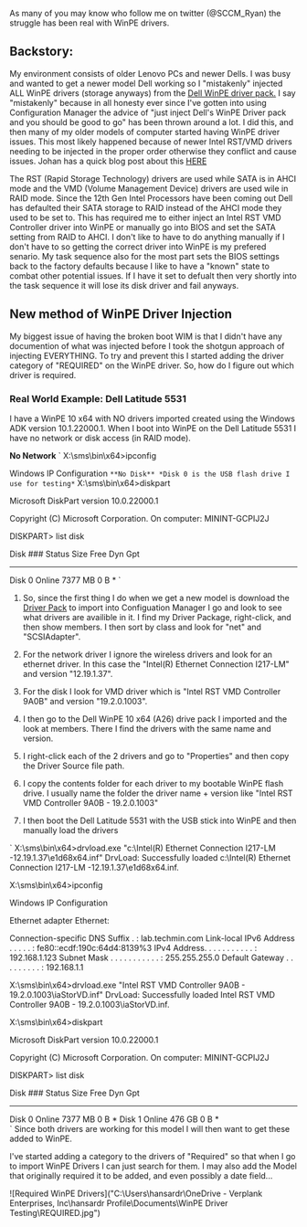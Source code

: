 As many of you may know who follow me on twitter (@SCCM_Ryan) the struggle has been real with WinPE drivers.

## Backstory:
My environment consists of older Lenovo PCs and newer Dells. I was busy and wanted to get a newer model Dell working so I "mistakenly" injected ALL WinPE drivers (storage anyways) from the [Dell WinPE driver pack.](https://www.dell.com/support/kbdoc/000107478/dell-command-deploy-winpe-driver-packs) I say "mistakenly" because in all honesty ever since I've gotten into using Configuration Manager the advice of "just inject Dell's WinPE Driver pack and you should be good to go" has been thrown around a lot. I did this, and then many of my older models of computer started having WinPE driver issues. This most likely happened because of newer Intel RST/VMD drivers needing to be injected in the proper order otherwise they conflict and cause issues. Johan has a quick blog post about this [HERE](https://www.deploymentresearch.com/back-to-basics-driver-installation-order-in-winpe-matters/) 

The RST (Rapid Storage Technology) drivers are used while SATA is in AHCI mode and the VMD (Volume Management Device) drivers are used wile in RAID mode. Since the 12th Gen Intel Processors have been coming out Dell has defaulted their SATA storage to RAID instead of the AHCI mode they used to be set to. This has required me to either inject an Intel RST VMD Controller driver into WinPE or manually go into BIOS and set the SATA setting from RAID to AHCI. I don't like to have to do anything manually if I don't have to so getting the correct driver into WinPE is my prefered senario. My task sequence also for the most part sets the BIOS settings back to the factory defaults because I like to have a "known" state to combat other potential issues. If I have it set to defualt then very shortly into the task sequence it will lose its disk driver and fail anyways.

## New method of WinPE Driver Injection
My biggest issue of having the broken boot WIM is that I didn't have any documention of what was injected before I took the shotgun approach of injecting EVERYTHING. To try and prevent this I started adding the driver category of "REQUIRED" on the WinPE driver. So, how do I figure out which driver is required.

### Real World Example: Dell Latitude 5531
I have a WinPE 10 x64 with NO drivers imported created using the Windows ADK version 10.1.22000.1. When I boot into WinPE on the Dell Latitude 5531 I have no network or disk access (in RAID mode).

**No Network**
`
X:\sms\bin\x64>ipconfig

Windows IP Configuration
`
**No Disk**
*Disk 0 is the USB flash drive I use for testing*
`
X:\sms\bin\x64>diskpart

Microsoft DiskPart version 10.0.22000.1

Copyright (C) Microsoft Corporation.
On computer: MININT-GCPIJ2J

DISKPART> list disk

  Disk ###  Status         Size     Free     Dyn  Gpt
  --------  -------------  -------  -------  ---  ---
  Disk 0    Online         7377 MB      0 B        *
  `

1. So, since the first thing I do when we get a new model is download the [Driver Pack](https://www.dell.com/support/kbdoc/en-us/000198974/latitude-5531-windows-10-driver-pack) to import into Configuation Manager I go and look to see what drivers are availible in it. I find my Driver Package, right-click, and then show members. I then sort by class and look for "net" and "SCSIAdapter".

2. For the network driver I ignore the wireless drivers and look for an ethernet driver. In this case the "Intel(R) Ethernet Connection I217-LM" and version "12.19.1.37".

3. For the disk I look for VMD driver which is "Intel RST VMD Controller 9A0B" and version "19.2.0.1003".

4. I then go to the Dell WinPE 10 x64 (A26) drive pack I imported and the look at members. There I find the drivers with the same name and version.

5. I right-click each of the 2 drivers and go to "Properties" and then copy the Driver Source file path.

6. I copy the contents folder for each driver to my bootable WinPE flash drive. I usually name the folder the driver name + version like "Intel RST VMD Controller 9A0B - 19.2.0.1003"

7. I then boot the Dell Latitude 5531 with the USB stick into WinPE and then manually load the drivers

`
X:\sms\bin\x64>drvload.exe "c:\Intel(R) Ethernet Connection I217-LM -12.19.1.37\e1d68x64.inf"
DrvLoad: Successfully loaded c:\Intel(R) Ethernet Connection I217-LM -12.19.1.37\e1d68x64.inf.

X:\sms\bin\x64>ipconfig

Windows IP Configuration


Ethernet adapter Ethernet:

   Connection-specific DNS Suffix  . : lab.techmin.com
   Link-local IPv6 Address . . . . . : fe80::ecdf:190c:64d4:8139%3
   IPv4 Address. . . . . . . . . . . : 192.168.1.123
   Subnet Mask . . . . . . . . . . . : 255.255.255.0
   Default Gateway . . . . . . . . . : 192.168.1.1

X:\sms\bin\x64>drvload.exe "Intel RST VMD Controller 9A0B - 19.2.0.1003\iaStorVD.inf"
DrvLoad: Successfully loaded Intel RST VMD Controller 9A0B - 19.2.0.1003\iaStorVD.inf.

X:\sms\bin\x64>diskpart

Microsoft DiskPart version 10.0.22000.1

Copyright (C) Microsoft Corporation.
On computer: MININT-GCPIJ2J

DISKPART> list disk

  Disk ###  Status         Size     Free     Dyn  Gpt
  --------  -------------  -------  -------  ---  ---
  Disk 0    Online         7377 MB      0 B        *
  Disk 1    Online          476 GB      0 B        *   
`
Since both drivers are working for this model I will then want to get these added to WinPE.

I've started adding a category to the drivers of "Required" so that when I go to import WinPE Drivers I can just search for them. I may also add the Model that originally required it to be added, and even possibly a date field... 

![Required WinPE Drivers]("C:\Users\hansardr\OneDrive - Verplank Enterprises, Inc\hansardr Profile\Documents\WinPE Driver Testing\REQUIRED.jpg")

